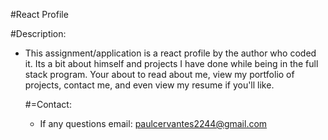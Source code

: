 #React Profile

#Description:
- This assignment/application is a react profile by the author who coded it. Its a bit about himself and projects I have done while being in the full stack program. Your about to read about me, view my portfolio of projects, contact me, and even view my resume if you'll like.

  #=Contact:
  - If any questions email: paulcervantes2244@gmail.com
